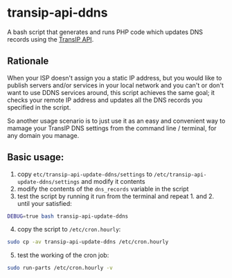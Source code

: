 # transip-api-ddns

A bash script that generates and runs PHP code which updates DNS
records using the [TransIP API](https://api.transip.nl/docs/transip.nl/package-Transip.html).


## Rationale

When your ISP doesn't assign you a static IP address, but you would
like to publish servers and/or services in your local network and you
can't or don't want to use DDNS services around, this script achieves
the same goal; it checks your remote IP address and updates all the
DNS records you specified in the script.

So another usage scenario is to just use it as an easy and convenient
way to mamage your TransIP DNS settings from the command line /
terminal, for any domain you manage.


## Basic usage:

1. copy `etc/transip-api-update-ddns/settings` to
    `/etc/transip-api-update-ddns/settings` and modify it contents
2. modify the contents of the `dns_records` variable in the script
3. test the script by running it run from the terminal
   and repeat 1. and 2. until your satisfied:
```bash
DEBUG=true bash transip-api-update-ddns
```
4. copy the script to `/etc/cron.hourly`:
```bash
sudo cp -av transip-api-update-ddns /etc/cron.hourly
```
5. test the working of the cron job:
```bash
sudo run-parts /etc/cron.hourly -v
```

